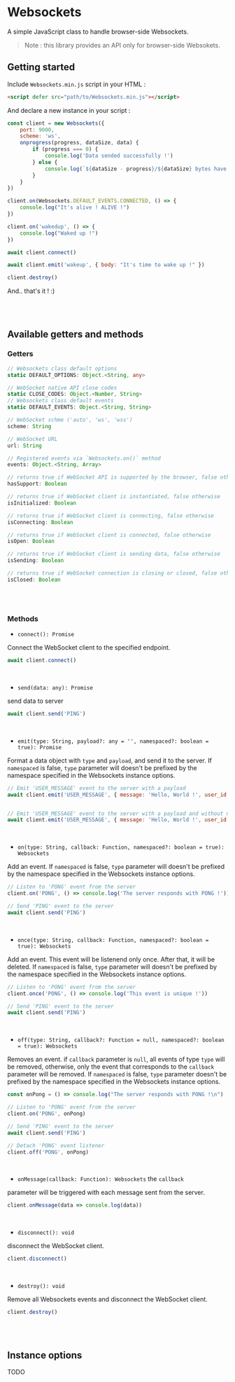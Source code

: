 # Websockets

A simple JavaScript class to handle browser-side Websockets.

> Note : this library provides an API only for browser-side Websokets.

## Getting started

Include `Websockets.min.js` script in your HTML :
```html
<script defer src="path/to/Websockets.min.js"></script>
```

And declare a new instance in your script :
```javascript
const client = new Websockets({
    port: 9000,
    scheme: 'ws',
    onprogress(progress, dataSize, data) {
        if (progress === 0) {
            console.log('Data sended successfully !')
        } else {
            console.log(`${dataSize - progress}/${dataSize} bytes have been sent.`)
        }
    }
})

client.on(Websockets.DEFAULT_EVENTS.CONNECTED, () => {
    console.log("It's alive ! ALIVE !")
})

client.on('wakedup', () => {
    console.log("Waked up !")
})

await client.connect()

await client.emit('wakeup', { body: "It's time to wake up !" })

client.destroy()
```

And.. that's it ! :) 

<br><br>

## Available getters and methods
### Getters
```typescript
// Websockets class default options
static DEFAULT_OPTIONS: Object.<String, any>

// WebSocket native API close codes
static CLOSE_CODES: Object.<Number, String>
// Websockets class default events
static DEFAULT_EVENTS: Object.<String, String>

// WebSocket schme ('auto', 'ws', 'wss')
scheme: String

// WebSocket URL
url: String

// Registered events via `Websockets.on()` method
events: Object.<String, Array>

// returns true if WebSocket API is supported by the browser, false otherwise
hasSupport: Boolean

// returns true if WebSocket client is instantiated, false otherwise
isInitialized: Boolean

// returns true if WebSocket client is connecting, false otherwise
isConnecting: Boolean

// returns true if WebSocket client is connected, false otherwise
isOpen: Boolean

// returns true if WebSocket client is sending data, false otherwise
isSending: Boolean

// returns true if WebSocket connection is closing or closed, false otherwise
isClosed: Boolean
```

<br><br>

### Methods
* `connect(): Promise`

Connect the WebSocket client to the specified endpoint.

```javascript
await client.connect()
```

<br>

* `send(data: any): Promise`

send data to server

```javascript
await client.send('PING')
```

<br>

* `emit(type: String, payload?: any = '', namespaced?: boolean = true): Promise`

Format a data object with `type` and `payload`, and send it to the server. If `namespaced` is false, `type` parameter will doesn't be prefixed by the namespace specified in the Websockets instance options.

```javascript
// Emit 'USER_MESSAGE' event to the server with a payload
await client.emit('USER_MESSAGE', { message: 'Hello, World !', user_id: 1 })


// Emit 'USER_MESSAGE' event to the server with a payload and without namespace
await client.emit('USER_MESSAGE', { message: 'Hello, World !', user_id: 1 }, false)
```

<br>

* `on(type: String, callback: Function, namespaced?: boolean = true): Websockets`

Add an event. If `namespaced` is false, `type` parameter will doesn't be prefixed by the namespace specified in the Websockets instance options.

```javascript
// Listen to 'PONG' event from the server
client.on('PONG', () => console.log('The server responds with PONG !'))

// Send 'PING' event to the server
await client.send('PING')
```

<br>

* `once(type: String, callback: Function, namespaced?: boolean = true): Websockets`

Add an event. This event will be listenend only once. After that, it will be deleted.
If `namespaced` is false, `type` parameter will doesn't be prefixed by the namespace specified in the Websockets instance options.

```javascript
// Listen to 'PONG' event from the server
client.once('PONG', () => console.log('This event is unique !'))

// Send 'PING' event to the server
await client.send('PING')
```

<br>

* `off(type: String, callback?: Function = null, namespaced?: boolean = true): Websockets`

Removes an event. if `callback` parameter is `null`, all events of type `type` will be removed, otherwise, only the event that corresponds to the `callback` parameter will be removed. If `namespaced` is false, `type` parameter doesn't be prefixed by the namespace specified in the Websockets instance options.

```javascript
const onPong = () => console.log("The server responds with PONG !\n")

// Listen to 'PONG' event from the server
client.on('PONG', onPong)

// Send 'PING' event to the server
await client.send('PING')

// Detach 'PONG' event listener
client.off('PONG', onPong)
```

<br>

* `onMessage(callback: Function): Websockets` the `callback`

parameter will be triggered with each message sent from the server.

```javascript
client.onMessage(data => console.log(data))
```

<br>

* `disconnect(): void`

disconnect the WebSocket client.

```javascript
client.disconnect()
```

<br>

* `destroy(): void`

Remove all Websockets events and disconnect the WebSocket client.

```javascript
client.destroy()
```

<br><br>

## Instance options

TODO

<br><br>